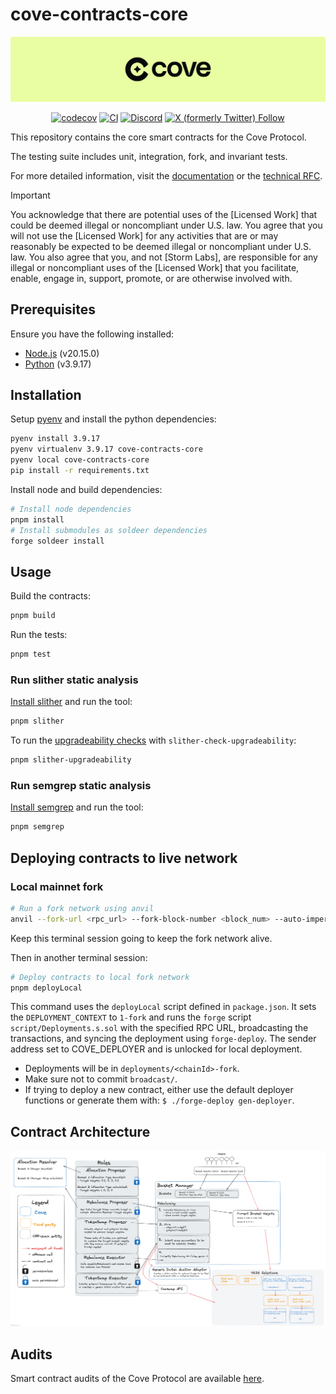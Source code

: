 # cove-contracts-core

![cove](./assets/cove.png)

<div align="center">

[![codecov](https://codecov.io/gh/Storm-Labs-Inc/cove-contracts-core/branch/master/graph/badge.svg?token=PSFDZ17DDG)](https://codecov.io/gh/Storm-Labs-Inc/cove-contracts-core)
[![CI](https://github.com/Storm-Labs-Inc/cove-contracts-core/actions/workflows/ci.yml/badge.svg)](https://github.com/Storm-Labs-Inc/cove-contracts-core/actions/workflows/ci.yml)
[![Discord](https://img.shields.io/discord/1162443184681533470?logo=discord&label=discord)](https://discord.gg/xdhvEFVsE9)
[![X (formerly Twitter) Follow](https://img.shields.io/twitter/follow/cove_fi)](https://twitter.com/intent/user?screen_name=cove_fi)

</div>

This repository contains the core smart contracts for the Cove Protocol.

The testing suite includes unit, integration, fork, and invariant tests.

For more detailed information, visit the [documentation](https://docs.cove.finance/) or the
[technical RFC](https://docs.cove.finance/technical/cove/rfc).

> [!IMPORTANT]
> You acknowledge that there are potential uses of the [Licensed Work] that
> could be deemed illegal or noncompliant under U.S. law. You agree that you
> will not use the [Licensed Work] for any activities that are or may
> reasonably be expected to be deemed illegal or noncompliant under U.S. law.
> You also agree that you, and not [Storm Labs], are responsible for any
> illegal or noncompliant uses of the [Licensed Work] that you facilitate,
> enable, engage in, support, promote, or are otherwise involved with.

## Prerequisites

Ensure you have the following installed:

- [Node.js](https://nodejs.org/) (v20.15.0)
- [Python](https://www.python.org/) (v3.9.17)

## Installation

Setup [pyenv](https://github.com/pyenv/pyenv?tab=readme-ov-file#installation) and install the python dependencies:

```sh
pyenv install 3.9.17
pyenv virtualenv 3.9.17 cove-contracts-core
pyenv local cove-contracts-core
pip install -r requirements.txt
```

Install node and build dependencies:

```sh
# Install node dependencies
pnpm install
# Install submodules as soldeer dependencies
forge soldeer install
```

## Usage

Build the contracts:

```sh
pnpm build
```

Run the tests:

```sh
pnpm test
```

### Run slither static analysis

[Install slither](https://github.com/crytic/slither?tab=readme-ov-file#how-to-install) and run the tool:

```sh
pnpm slither
```

To run the [upgradeability checks](https://github.com/crytic/slither/wiki/Upgradeability-Checks) with
`slither-check-upgradeability`:

```sh
pnpm slither-upgradeability
```

### Run semgrep static analysis

[Install semgrep](https://github.com/semgrep/semgrep?tab=readme-ov-file#option-2-getting-started-from-the-cli) and run
the tool:

```sh
pnpm semgrep
```

## Deploying contracts to live network

### Local mainnet fork

```sh
# Run a fork network using anvil
anvil --fork-url <rpc_url> --fork-block-number <block_num> --auto-impersonate
```

Keep this terminal session going to keep the fork network alive.

Then in another terminal session:

```sh
# Deploy contracts to local fork network
pnpm deployLocal
```

This command uses the `deployLocal` script defined in `package.json`. It sets the `DEPLOYMENT_CONTEXT` to `1-fork` and runs the `forge` script `script/Deployments.s.sol` with the specified RPC URL, broadcasting the transactions, and syncing the deployment using `forge-deploy`. The sender address set to COVE_DEPLOYER and is unlocked for local deployment.

- Deployments will be in `deployments/<chainId>-fork`.
- Make sure not to commit `broadcast/`.
- If trying to deploy a new contract, either use the default deployer functions or generate them with:
  `$ ./forge-deploy gen-deployer`.

## Contract Architecture

![architecture](./assets/architecture.png)

## Audits

Smart contract audits of the Cove Protocol are available [here](https://github.com/Storm-Labs-Inc/cove-audits).
